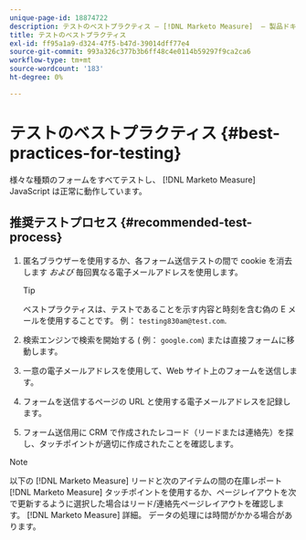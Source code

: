 ```yaml
---
unique-page-id: 18874722
description: テストのベストプラクティス — [!DNL Marketo Measure]  — 製品ドキュメント
title: テストのベストプラクティス
exl-id: ff95a1a9-d324-47f5-b47d-39014dff77e4
source-git-commit: 993a326c377b3b6ff48c4e0114b59297f9ca2ca6
workflow-type: tm+mt
source-wordcount: '183'
ht-degree: 0%

---
```


# テストのベストプラクティス {#best-practices-for-testing}

様々な種類のフォームをすべてテストし、 [!DNL Marketo Measure] JavaScript は正常に動作しています。

## 推奨テストプロセス {#recommended-test-process}

1. 匿名ブラウザーを使用するか、各フォーム送信テストの間で cookie を消去します _および_ 毎回異なる電子メールアドレスを使用します。

   >[!TIP]
   >
   >ベストプラクティスは、テストであることを示す内容と時刻を含む偽の E メールを使用することです。 例： `testing830am@test.com`.

1. 検索エンジンで検索を開始する ( 例： `google.com`) または直接フォームに移動します。

1. 一意の電子メールアドレスを使用して、Web サイト上のフォームを送信します。

1. フォームを送信するページの URL と使用する電子メールアドレスを記録します。

1. フォーム送信用に CRM で作成されたレコード（リードまたは連絡先）を探し、タッチポイントが適切に作成されたことを確認します。

>[!NOTE]
>
>以下の [!DNL Marketo Measure] リードと次のアイテムの間の在庫レポート [!DNL Marketo Measure] タッチポイントを使用するか、ページレイアウトを次で更新するように選択した場合はリード/連絡先ページレイアウトを確認します。 [!DNL Marketo Measure] 詳細。 データの処理には時間がかかる場合があります。
